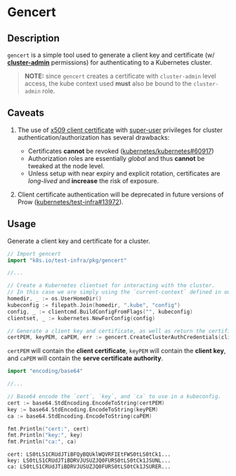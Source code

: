 # Gencert

## Description

`gencert` is a simple tool used to generate a client key and certificate (w/ [**cluster-admin**](https://kubernetes.io/docs/reference/access-authn-authz/rbac/#user-facing-roles) permissions) for authenticating to a Kubernetes cluster.
> **NOTE:** since `gencert` creates a certificate with `cluster-admin` level access, the kube context used **must** also be bound to the `cluster-admin` role.

## Caveats
1. The use of [x509 client certificate](https://kubernetes.io/docs/reference/access-authn-authz/authentication/#x509-client-certs) with [super-user](https://kubernetes.io/docs/reference/access-authn-authz/rbac/#user-facing-roles) privileges for cluster authentication/authorization has several drawbacks:
    - Certificates **cannot** be revoked ([kubernetes/kubernetes#60917](https://github.com/kubernetes/kubernetes/issues/60917))
    - Authorization roles are essentially *global* and thus **cannot** be tweaked at the node level.
    - Unless setup with near expiry and explicit rotation, certificates are *long-lived* and **increase** the risk of exposure.

2. Client certificate authentication will be deprecated in future versions of Prow  ([kubernetes/test-infra#13972](https://github.com/kubernetes/test-infra/issues/13972)).

## Usage

Generate a client key and certificate for a cluster.

```go
// Import gencert
import "k8s.io/test-infra/pkg/gencert"

//...

// Create a Kubernetes clientset for interacting with the cluster.
// In this case we are simply using the `current-context` defined in our local `~/.kube/config`.
homedir, _ := os.UserHomeDir()
kubeconfig := filepath.Join(homedir, ".kube", "config")
config, _ := clientcmd.BuildConfigFromFlags("", kubeconfig)
clientset, _ := kubernetes.NewForConfig(config)

// Generate a client key and certificate, as well as return the certificate authority that issued the certificate.
certPEM, keyPEM, caPEM, err := gencert.CreateClusterAuthCredentials(clientset)
```  

`certPEM` will contain the **client certificate**, `keyPEM` will contain the **client key**, and `caPEM` will contain the **serve certificate authority**.

```go
import "encoding/base64"

//...

// Base64 encode the `cert`, `key`, and `ca` to use in a kubeconfig.
cert := base64.StdEncoding.EncodeToString(certPEM)
key := base64.StdEncoding.EncodeToString(keyPEM)
ca := base64.StdEncoding.EncodeToString(caPEM)

fmt.Println("cert:", cert)
fmt.Println("key:", key)
fmt.Println("ca:", ca)
```

```text
cert: LS0tLS1CRUdJTiBFQyBQUklWQVRFIEtFWS0tLS0tCk1...
key: LS0tLS1CRUdJTiBDRVJUSUZJQ0FURS0tLS0tCk1JSUNL...
ca: LS0tLS1CRUdJTiBDRVJUSUZJQ0FURS0tLS0tCk1JSURER...
```
